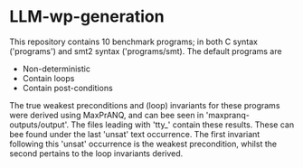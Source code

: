 # LLM-wp-generation

This repository contains 10 benchmark programs; in both C syntax ('programs') and smt2 syntax ('programs/smt).
The default programs are
- Non-deterministic
- Contain loops
- Contain post-conditions

The true weakest preconditions and (loop) invariants for these programs were derived using MaxPrANQ, and can bee seen in 'maxpranq-outputs/output'.
The files leading with 'tty_' contain these results. These can bee found under the last 'unsat' text occurrence. The first invariant following this 'unsat' occurrence is the weakest precondition, whilst the second pertains to the loop invariants derived.


